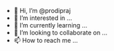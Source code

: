 - 👋 Hi, I’m @prodipraj
- 👀 I’m interested in ...
- 🌱 I’m currently learning ...
- 💞️ I’m looking to collaborate on ...
- 📫 How to reach me ...

<!---
prodipraj/prodipraj is a ✨ special ✨ repository because its `README.md` (this file) appears on your GitHub profile.
You can click the Preview link to take a look at your changes.
--->
